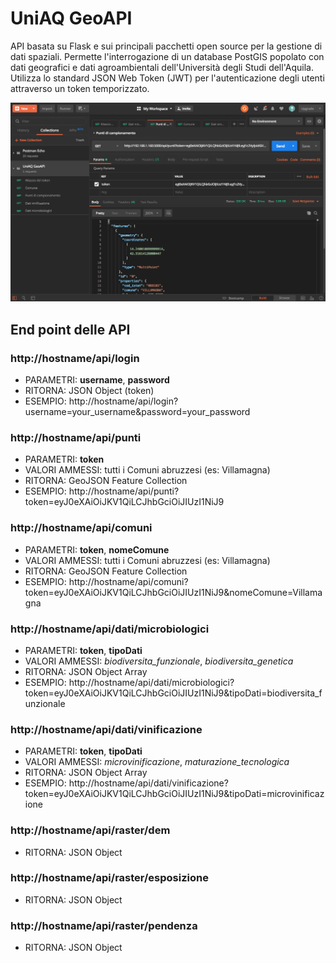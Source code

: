 # UniAQ GeoAPI
API basata su Flask e sui principali pacchetti open source per la gestione di dati spaziali. Permette l'interrogazione di un database PostGIS popolato con dati geografici e dati agroambientali dell'Università degli Studi dell'Aquila.
Utilizza lo standard JSON Web Token (JWT) per l'autenticazione degli utenti attraverso un token temporizzato.

<img src="postman_testing.png" alt="postman testing"/>

## End point delle API

### http://hostname/api/login
<ul>
    <li>PARAMETRI: <strong>username</strong>, <strong>password</strong></li>
    <li>RITORNA: JSON Object (token)</li>
    <li>ESEMPIO: http://hostname/api/login?username=your_username&password=your_password</li>
</ul>

### http://hostname/api/punti
<ul>
    <li>PARAMETRI: <strong>token</strong></li>
    <li>VALORI AMMESSI: tutti i Comuni abruzzesi (es: Villamagna)</li>
    <li>RITORNA: GeoJSON Feature Collection</li>
    <li>ESEMPIO: http://hostname/api/punti?token=eyJ0eXAiOiJKV1QiLCJhbGciOiJIUzI1NiJ9</li>
</ul>

### http://hostname/api/comuni
<ul>
    <li>PARAMETRI: <strong>token</strong>, <strong>nomeComune</strong></li>
    <li>VALORI AMMESSI: tutti i Comuni abruzzesi (es: Villamagna)</li>
    <li>RITORNA: GeoJSON Feature Collection</li>
    <li>ESEMPIO: http://hostname/api/comuni?token=eyJ0eXAiOiJKV1QiLCJhbGciOiJIUzI1NiJ9&nomeComune=Villamagna</li>
</ul>

### http://hostname/api/dati/microbiologici
<ul>
    <li>PARAMETRI: <strong>token</strong>, <strong>tipoDati</strong></li>
    <li>VALORI AMMESSI: <i>biodiversita_funzionale</i>, <i>biodiversita_genetica</i></li>
    <li>RITORNA: JSON Object Array</li>
    <li>ESEMPIO: http://hostname/api/dati/microbiologici?token=eyJ0eXAiOiJKV1QiLCJhbGciOiJIUzI1NiJ9&tipoDati=biodiversita_funzionale</li>
</ul>

### http://hostname/api/dati/vinificazione
<ul>
    <li>PARAMETRI: <strong>token</strong>, <strong>tipoDati</strong></li>
    <li>VALORI AMMESSI: <i>microvinificazione</i>, <i>maturazione_tecnologica</i></li>
    <li>RITORNA: JSON Object Array</li>
    <li>ESEMPIO: http://hostname/api/dati/vinificazione?token=eyJ0eXAiOiJKV1QiLCJhbGciOiJIUzI1NiJ9&tipoDati=microvinificazione</li>
</ul>

### http://hostname/api/raster/dem
<ul>
    <li>RITORNA: JSON Object</li>
</ul>

### http://hostname/api/raster/esposizione
<ul>
    <li>RITORNA: JSON Object</li>
</ul>

### http://hostname/api/raster/pendenza
<ul>
    <li>RITORNA: JSON Object</li>
</ul>


